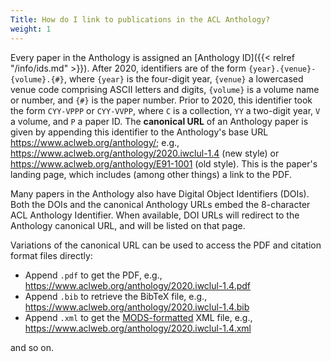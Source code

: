 ```yaml
---
Title: How do I link to publications in the ACL Anthology?
weight: 1
---
```


Every paper in the Anthology is assigned an [Anthology ID]({{< relref "/info/ids.md" >}}).
After 2020, identifiers are of the form `{year}.{venue}-{volume}.{#}`, where `{year}` is the four-digit year, `{venue}` a lowercased venue code comprising ASCII letters and digits, `{volume}` is a volume name or number, and `{#}` is the paper number.
Prior to 2020, this identifier took the form `CYY-VPPP` or `CYY-VVPP`, where `C` is a collection, `YY` a two-digit year, `V` a volume, and `P` a paper ID.
The **canonical URL** of an Anthology paper is given by appending this identifier to the Anthology's base URL <https://www.aclweb.org/anthology/>; e.g., <https://www.aclweb.org/anthology/2020.iwclul-1.4> (new style) or <https://www.aclweb.org/anthology/E91-1001> (old style).
This is the paper's landing page, which includes (among other things) a link to the PDF.

Many papers in the Anthology also have Digital Object Identifiers (DOIs).
Both the DOIs and the canonical Anthology URLs embed the 8-character ACL Anthology Identifier.
When available, DOI URLs will redirect to the Anthology canonical URL, and will be listed on that page.

Variations of the canonical URL can be used to access the PDF and citation format files directly:

- Append `.pdf` to get the PDF, e.g., <https://www.aclweb.org/anthology/2020.iwclul-1.4.pdf>
- Append `.bib` to retrieve the BibTeX file, e.g., <https://www.aclweb.org/anthology/2020.iwclul-1.4.bib>
- Append `.xml` to get the [MODS-formatted](http://www.loc.gov/standards/mods/) XML file, e.g., <https://www.aclweb.org/anthology/2020.iwclul-1.4.xml>

and so on.
